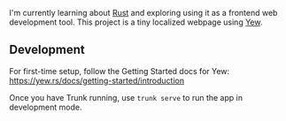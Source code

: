 I'm currently learning about [Rust](https://www.rust-lang.org/) and exploring using it as a frontend web development tool. This project is a tiny localized webpage using [Yew](https://yew.rs/).

## Development

For first-time setup, follow the Getting Started docs for Yew: https://yew.rs/docs/getting-started/introduction

Once you have Trunk running, use `trunk serve` to run the app in development mode.
